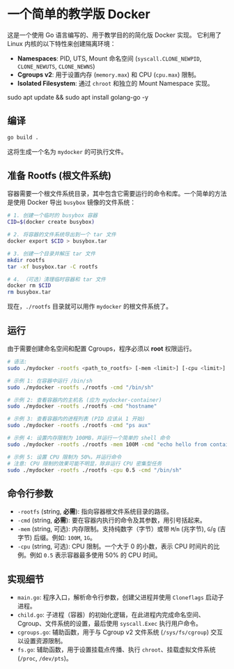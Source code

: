 # 一个简单的教学版 Docker

这是一个使用 Go 语言编写的、用于教学目的的简化版 Docker 实现。
它利用了 Linux 内核的以下特性来创建隔离环境：

*   **Namespaces**: PID, UTS, Mount 命名空间 (`syscall.CLONE_NEWPID`, `CLONE_NEWUTS`, `CLONE_NEWNS`)
*   **Cgroups v2**: 用于设置内存 (`memory.max`) 和 CPU (`cpu.max`) 限制。
*   **Isolated Filesystem**: 通过 `chroot` 和独立的 Mount Namespace 实现。

sudo apt update && sudo apt install golang-go -y



## 编译

```bash
go build .
```

这将生成一个名为 `mydocker` 的可执行文件。

## 准备 Rootfs (根文件系统)

容器需要一个根文件系统目录，其中包含它需要运行的命令和库。一个简单的方法是使用 Docker 导出 `busybox` 镜像的文件系统：

```bash
# 1. 创建一个临时的 busybox 容器
CID=$(docker create busybox)

# 2. 将容器的文件系统导出到一个 tar 文件
docker export $CID > busybox.tar

# 3. 创建一个目录并解压 tar 文件
mkdir rootfs
tar -xf busybox.tar -C rootfs

# 4. （可选）清理临时容器和 tar 文件
docker rm $CID
rm busybox.tar
```

现在，`./rootfs` 目录就可以用作 `mydocker` 的根文件系统了。

## 运行

由于需要创建命名空间和配置 Cgroups，程序必须以 **root** 权限运行。

```bash
# 语法:
sudo ./mydocker -rootfs <path_to_rootfs> [-mem <limit>] [-cpu <limit>] -cmd "<command_and_args>"

# 示例 1: 在容器中运行 /bin/sh
sudo ./mydocker -rootfs ./rootfs -cmd "/bin/sh"

# 示例 2: 查看容器内的主机名 (应为 mydocker-container)
sudo ./mydocker -rootfs ./rootfs -cmd "hostname"

# 示例 3: 查看容器内的进程列表 (PID 应该从 1 开始)
sudo ./mydocker -rootfs ./rootfs -cmd "ps aux"

# 示例 4: 设置内存限制为 100MB，并运行一个简单的 shell 命令
sudo ./mydocker -rootfs ./rootfs -mem 100M -cmd "echo hello from container; sleep 5"

# 示例 5: 设置 CPU 限制为 50%，并运行命令
# 注意: CPU 限制的效果可能不明显，除非运行 CPU 密集型任务
sudo ./mydocker -rootfs ./rootfs -cpu 0.5 -cmd "/bin/sh"
```

## 命令行参数

*   `-rootfs` (string, **必需**): 指向容器根文件系统目录的路径。
*   `-cmd` (string, **必需**): 要在容器内执行的命令及其参数，用引号括起来。
*   `-mem` (string, 可选): 内存限制。支持纯数字（字节）或带 `M`/`m` (兆字节), `G`/`g` (吉字节) 后缀。例如: `100M`, `1G`。
*   `-cpu` (string, 可选): CPU 限制。一个大于 0 的小数，表示 CPU 时间片的比例。例如 `0.5` 表示容器最多使用 50% 的 CPU 时间。

## 实现细节

*   `main.go`: 程序入口，解析命令行参数，创建父进程并使用 `Cloneflags` 启动子进程。
*   `child.go`: 子进程（容器）的初始化逻辑，在此进程内完成命名空间、Cgroup、文件系统的设置，最后使用 `syscall.Exec` 执行用户命令。
*   `cgroups.go`: 辅助函数，用于与 Cgroup v2 文件系统 (`/sys/fs/cgroup`) 交互以设置资源限制。
*   `fs.go`: 辅助函数，用于设置挂载点传播、执行 `chroot`、挂载虚拟文件系统 (`/proc`, `/dev/pts`)。 